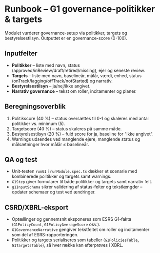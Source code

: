 # Runbook – G1 governance-politikker & targets

Modulet vurderer governance-setup via politikker, targets og bestyrelsestilsyn. Outputtet er en governance-score (0-100).

## Inputfelter

- **Politikker** – liste med navn, status (approved/inReview/draft/retired/missing), ejer og seneste review.
- **Targets** – liste med navn, baselineår, målår, værdi, enhed, status (onTrack/lagging/offTrack/notStarted) og narrativ.
- **Bestyrelsestilsyn** – ja/nej/ikke angivet.
- **Narrativ governance** – tekst om roller, incitamenter og planer.

## Beregningsoverblik

1. Politikscore (40 %) – status oversættes til 0-1 og skaleres med antal politikker vs. minimum (5).
2. Targetscore (40 %) – status skaleres på samme måde.
3. Bestyrelsestilsyn (20 %) – fuld score for ja, baseline for "ikke angivet".
4. Warnings udsendes ved manglende ejere, manglende status og målsætninger hvor målår ≤ baselineår.

## QA og test

- Unit-testen `runG1` i `runModule.spec.ts` dækker et scenarie med kombinerede politikker og targets samt warnings.
- `G1Step` giver formularer til både politikker og targets samt narrativ felt.
- `g1InputSchema` sikrer validering af status-felter og tekstlængder – opdater schemaer og test ved ændringer.

## CSRD/XBRL-eksport

- Optællinger og gennemsnit eksponeres som ESRS G1-fakta (`G1PolicyCount`, `G1PolicyAverageScore` osv.).
- `G1GovernanceNarrative` gengiver tekstfeltet om roller og incitamenter som del af ESRS-rapporteringen.
- Politikker og targets serialiseres som tabeller (`G1PoliciesTable`, `G1TargetsTable`), så hver række kan efterprøves i XBRL.
